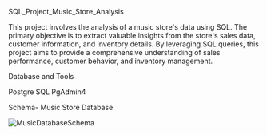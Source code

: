 SQL_Project_Music_Store_Analysis

This project involves the analysis of a music store's data using SQL. The primary objective is to extract valuable insights from the store's sales data, customer information, and inventory details. By leveraging SQL queries, this project aims to provide a comprehensive understanding of sales performance, customer behavior, and inventory management.

Database and Tools

Postgre SQL
PgAdmin4

Schema- Music Store Database

![MusicDatabaseSchema](https://github.com/user-attachments/assets/58ff78c7-d332-4201-af38-ed672f30289d)

